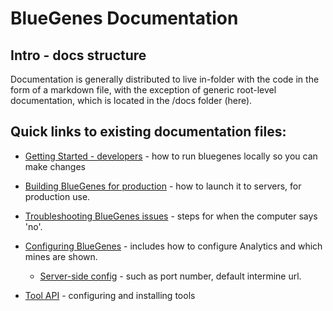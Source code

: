 # BlueGenes Documentation

## Intro - docs structure
Documentation is generally distributed to live in-folder with the code in the form of a markdown file, with the exception of generic root-level documentation, which is located in the /docs folder (here).

## Quick links to existing documentation files:

- [Getting Started - developers](getting-started.md) - how to run bluegenes locally so you can make changes
- [Building BlueGenes for production](production-builds.md) - how to launch it to servers, for production use.
- [Troubleshooting BlueGenes issues](troubleshooting.md) - steps for when the computer says 'no'.
- [Configuring BlueGenes](configuring-bluegenes.md) - includes how to configure Analytics and which mines are shown.
    - [Server-side config](https://github.com/intermine/bluegenes/blob/dev/config/dev/README.md) - such as port number, default intermine url.

- [Tool API](https://github.com/intermine/bluegenes/tree/dev/tools) - configuring and installing tools
